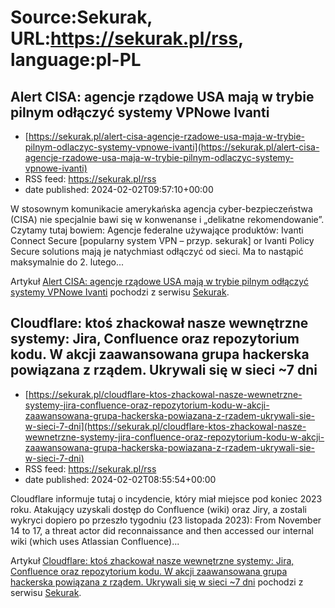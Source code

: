 # Source:Sekurak, URL:https://sekurak.pl/rss, language:pl-PL

## Alert CISA: agencje rządowe USA mają w trybie pilnym odłączyć systemy VPNowe Ivanti
 - [https://sekurak.pl/alert-cisa-agencje-rzadowe-usa-maja-w-trybie-pilnym-odlaczyc-systemy-vpnowe-ivanti](https://sekurak.pl/alert-cisa-agencje-rzadowe-usa-maja-w-trybie-pilnym-odlaczyc-systemy-vpnowe-ivanti)
 - RSS feed: https://sekurak.pl/rss
 - date published: 2024-02-02T09:57:10+00:00

<p>W stosownym komunikacie amerykańska agencja cyber-bezpieczeństwa (CISA) nie specjalnie bawi się w konwenanse i &#8222;delikatne rekomendowanie&#8221;. Czytamy tutaj bowiem: Agencje federalne używające produktów: Ivanti Connect Secure [popularny system VPN &#8211; przyp. sekurak] or Ivanti Policy Secure solutions mają je natychmiast odłączyć od sieci. Ma to nastąpić maksymalnie do 2. lutego...</p>
<p>Artykuł <a href="https://sekurak.pl/alert-cisa-agencje-rzadowe-usa-maja-w-trybie-pilnym-odlaczyc-systemy-vpnowe-ivanti/" rel="nofollow">Alert CISA: agencje rządowe USA mają w trybie pilnym odłączyć systemy VPNowe Ivanti</a> pochodzi z serwisu <a href="https://sekurak.pl" rel="nofollow">Sekurak</a>.</p>

## Cloudflare: ktoś zhackował nasze wewnętrzne systemy: Jira, Confluence oraz repozytorium kodu.  W akcji zaawansowana grupa hackerska powiązana z rządem. Ukrywali się w sieci ~7 dni
 - [https://sekurak.pl/cloudflare-ktos-zhackowal-nasze-wewnetrzne-systemy-jira-confluence-oraz-repozytorium-kodu-w-akcji-zaawansowana-grupa-hackerska-powiazana-z-rzadem-ukrywali-sie-w-sieci-7-dni](https://sekurak.pl/cloudflare-ktos-zhackowal-nasze-wewnetrzne-systemy-jira-confluence-oraz-repozytorium-kodu-w-akcji-zaawansowana-grupa-hackerska-powiazana-z-rzadem-ukrywali-sie-w-sieci-7-dni)
 - RSS feed: https://sekurak.pl/rss
 - date published: 2024-02-02T08:55:54+00:00

<p>Cloudflare informuje tutaj o incydencie, który miał miejsce pod koniec 2023 roku. Atakujący uzyskali dostęp do Confluence (wiki) oraz Jiry, a zostali wykryci dopiero po przeszło tygodniu (23 listopada 2023): From November 14 to 17, a threat actor did reconnaissance and then accessed our internal wiki (which uses Atlassian Confluence)...</p>
<p>Artykuł <a href="https://sekurak.pl/cloudflare-ktos-zhackowal-nasze-wewnetrzne-systemy-jira-confluence-oraz-repozytorium-kodu-w-akcji-zaawansowana-grupa-hackerska-powiazana-z-rzadem-ukrywali-sie-w-sieci-7-dni/" rel="nofollow">Cloudflare: ktoś zhackował nasze wewnętrzne systemy: Jira, Confluence oraz repozytorium kodu.  W akcji zaawansowana grupa hackerska powiązana z rządem. Ukrywali się w sieci ~7 dni</a> pochodzi z serwisu <a href="https://sekurak.pl" rel="nofollow">Sekurak</a>.</p>

